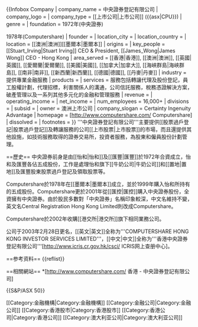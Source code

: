 {{Infobox Company
| company_name = 中央證券登記有限公司
| company_logo = 
| company_type = [[上市公司|上市公司]] ({{asx|CPU}})
| genre =
| foundation = 1972年(中央證券)

1978年(Computershare)
| founder =
| location_city = 
| location_country = 
| location = [[澳洲|澳洲]][[墨爾本|墨爾本]]
| origins =
| key_people = [[Stuart_Irving|Stuart Irving]] CEO & President, [[James_Wong|James Wong]] CEO - Hong Kong
| area_served = [[香港|香港]], [[澳洲|澳洲]], [[英國|英國]], [[愛爾蘭|愛爾蘭]], [[美國|美國]], [[加拿大|加拿大]], [[海峽群島|海峽群島]], [[南非|南非]], [[新西蘭|新西蘭]], [[德國|德國]], [[丹麥|丹麥]]
| industry = 提供專業金融服務
| products =
| services = 服務包括轉讓代理及股份登記，員工股權計劃，代理招標，利害關係人的溝通，公司信託服務，稅務憑證解決方案，破產管理以及一系列其他多元化的金融和管理服務
| revenue =
| operating_income =
| net_income =
| num_employees = 16,000+
| divisions =
| subsid =
| owner = 澳洲上市公司
| company_slogan = Certainty  Ingenuity  Advantage
| homepage = [http://www.computershare.com/ Computershare]
| dissolved =
| footnotes =
}}
'''中央證券登記有限公司'''主要提供[[股票過戶登記|股票過戶登記]]及轉讓服務的公司[[上市股票|上市股票]]的市場，而且還提供其他設施，如技術服務取得的證券交易所，投資者服務，為股東和僱員股份計劃管理。

==歷史==
中央證券前身是由[[怡和|怡和]]及[[匯豐|匯豐]]於1972年合資成立，怡和及匯豐各佔五成股份，工作是處理怡和旗下[[牛奶公司|牛奶公司]]和[[置地|置地]]及匯豐股東股票過戶登記及領取股票等。

Computershare於1978年在[[墨爾本|墨爾本]]成立，並於1999年購入怡和所持有的五成股份。Computershare更於2001年從[[匯控|匯控]]購入中央證券股份，全資擁有中央證券。由於股民多數對「中央證券」名稱印象較深，中文名維持不變，英文名Central Registration Hong Kong Limited則改成Computershare。

Computershare於2002年收購[[港交所|港交所]]旗下相同業務公司。

公司于2003年2月28日更名，[[英文|英文]]全称为'''COMPUTERSHARE HONG KONG INVESTOR SERVICES LIMITED'''，[[中文|中文]]全称为'''香港中央證券登記有限公司'''<ref>[http://www.icris.cr.gov.hk/csci/ ICRIS网上查册中心]</ref>。

==参考资料==
{{reflist}}

==相關網站==
*[http://www.computershare.com/ 香港 - 中央證券登記有限公司]

{{S&P/ASX 50}}

[[Category:金融機構|Category:金融機構]]
[[Category:金融公司|Category:金融公司]]
[[Category:香港股市|Category:香港股市]]
[[Category:香港公司|Category:香港公司]]
[[Category:澳大利亚公司|Category:澳大利亚公司]]